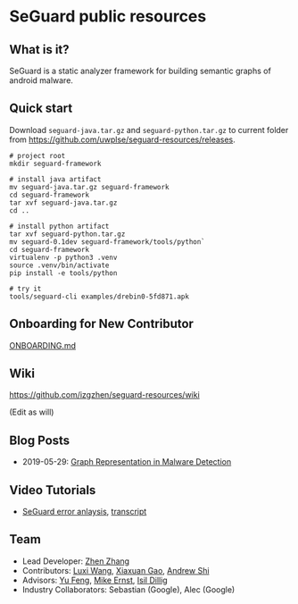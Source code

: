 # SeGuard public resources

## What is it?

SeGuard is a static analyzer framework for building semantic graphs of android malware.

## Quick start

Download `seguard-java.tar.gz` and `seguard-python.tar.gz` to current folder from https://github.com/uwplse/seguard-resources/releases.

```
# project root
mkdir seguard-framework

# install java artifact
mv seguard-java.tar.gz seguard-framework
cd seguard-framework
tar xvf seguard-java.tar.gz
cd ..

# install python artifact
tar xvf seguard-python.tar.gz
mv seguard-0.1dev seguard-framework/tools/python`
cd seguard-framework
virtualenv -p python3 .venv
source .venv/bin/activate
pip install -e tools/python

# try it
tools/seguard-cli examples/drebin0-5fd871.apk
```

## Onboarding for New Contributor

[ONBOARDING.md](ONBOARDING.md)

## Wiki

https://github.com/izgzhen/seguard-resources/wiki

(Edit as will)

## Blog Posts

- 2019-05-29: [Graph Representation in Malware Detection](https://github.com/izgzhen/seguard-resources/blob/master/posts/case-study-01.md)

## Video Tutorials

- [SeGuard error anlaysis](https://vimeo.com/350633606), [transcript](files/transcript/error-analysis-01.txt)

## Team

- Lead Developer: [Zhen Zhang](https://homes.cs.washington.edu/~zgzhen/)
- Contributors: [Luxi Wang](https://github.com/LuxiWang99), [Xiaxuan Gao](https://github.com/MarkGaox), [Andrew Shi](https://github.com/andrewshi98)
- Advisors: [Yu Feng](https://cs.ucsb.edu/people/faculty/feng), [Mike Ernst](https://homes.cs.washington.edu/~mernst/), [Isil Dillig](https://www.cs.utexas.edu/~isil/)
- Industry Collaborators: Sebastian (Google), Alec (Google)
